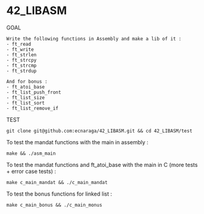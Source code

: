 # 42_LIBASM

GOAL

    Write the following functions in Assembly and make a lib of it :
    - ft_read
    - ft_write
    - ft_strlen
    - ft_strcpy
    - ft_strcmp
    - ft_strdup
      
    And for bonus :
    - ft_atoi_base
    - ft_list_push_front
    - ft_list_size
    - ft_list_sort
    - ft_list_remove_if

TEST

    git clone git@github.com:ecnaraga/42_LIBASM.git && cd 42_LIBASM/test

To test the mandat functions with the main in assembly :

    make && ./asm_main
To test the mandat functions and ft_atoi_base with the main in C (more tests + error case tests) :

    make c_main_mandat && ./c_main_mandat

To test the bonus functions for linked list :
    
    make c_main_bonus && ./c_main_monus
